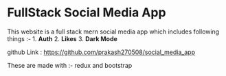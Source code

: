 <h1>FullStack Social Media App</h1>
<p> This website is a full stack mern social media app which includes following things :- 
1. <b> Auth</b>
2. <b> Likes</b>
3. <b> Dark Mode</b>
<br>

github Link : <a href="https://github.com/prakash270508/social_media_app"> https://github.com/prakash270508/social_media_app </a>

These are made with :- redux and bootstrap

 </p>
